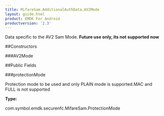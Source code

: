 ```yaml
---
title: MifareSam.AdditionalAuthData.AV2Mode
layout: guide.html
product: EMDK For Android
productversion: '2.3'
---
```


Data specific to the AV2 Sam Mode. **Future use only, its not
 supported now**

##Constructors

###AV2Mode



##Public Fields

###protectionMode

Protection mode to be used and only PLAIN mode is supported.MAC
 and FULL is not supported

**Type:**

com.symbol.emdk.securenfc.MifareSam.ProtectionMode










